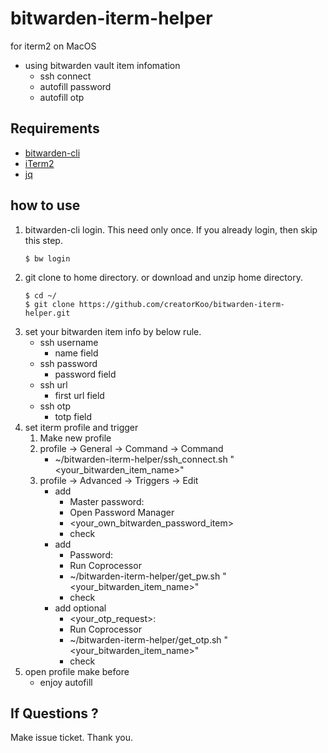 # bitwarden-iterm-helper

for iterm2 on MacOS

* using bitwarden vault item infomation
    * ssh connect
    * autofill password
    * autofill otp

## Requirements

* [bitwarden-cli](https://github.com/bitwarden/cli)
* [iTerm2](https://iterm2.com/)
* [jq](https://stedolan.github.io/jq/)

## how to use

1. bitwarden-cli login. This need only once. If you already login, then skip this step.
    ```
    $ bw login
    ```
1. git clone to home directory. or download and unzip home directory. 
    ```
    $ cd ~/
    $ git clone https://github.com/creatorKoo/bitwarden-iterm-helper.git
    ```
1. set your bitwarden item info by below rule.
    * ssh username
        * name field
    * ssh password
        * password field
    * ssh url
        * first url field
    * ssh otp
        * totp field
1. set iterm profile and trigger
    1. Make new profile
    1. profile -> General -> Command -> Command
        * ~/bitwarden-iterm-helper/ssh_connect.sh "<your_bitwarden_item_name>"
    1. profile -> Advanced -> Triggers -> Edit
        * add
            * Master password:
            * Open Password Manager
            * <your_own_bitwarden_password_item>
            * check
        * add
            * Password:
            * Run Coprocessor
            * ~/bitwarden-iterm-helper/get_pw.sh "<your_bitwarden_item_name>"
            * check
        * add optional
            * <your_otp_request>:
            * Run Coprocessor
            * ~/bitwarden-iterm-helper/get_otp.sh "<your_bitwarden_item_name>"
            * check
1. open profile make before
    * enjoy autofill

## If Questions ?

Make issue ticket. Thank you.